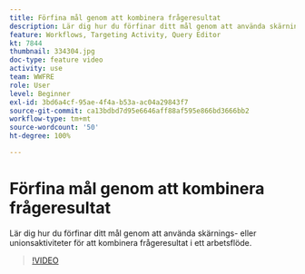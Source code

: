 ```yaml
---
title: Förfina mål genom att kombinera frågeresultat
description: Lär dig hur du förfinar ditt mål genom att använda skärnings- eller unionsaktiviteter för att kombinera frågeresultat i ett arbetsflöde.
feature: Workflows, Targeting Activity, Query Editor
kt: 7844
thumbnail: 334304.jpg
doc-type: feature video
activity: use
team: WWFRE
role: User
level: Beginner
exl-id: 3bd6a4cf-95ae-4f4a-b53a-ac04a29843f7
source-git-commit: ca13bdbd7d95e6646aff88af595e866bd3666bb2
workflow-type: tm+mt
source-wordcount: '50'
ht-degree: 100%

---
```


# Förfina mål genom att kombinera frågeresultat

Lär dig hur du förfinar ditt mål genom att använda skärnings- eller unionsaktiviteter för att kombinera frågeresultat i ett arbetsflöde.

>[!VIDEO](https://video.tv.adobe.com/v/334304?quality=12)
